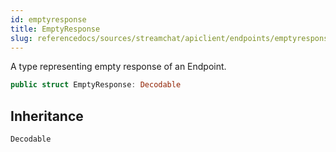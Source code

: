 ```yaml
---
id: emptyresponse 
title: EmptyResponse
slug: referencedocs/sources/streamchat/apiclient/endpoints/emptyresponse
---
```


A type representing empty response of an Endpoint.

``` swift
public struct EmptyResponse: Decodable 
```

## Inheritance

`Decodable`
